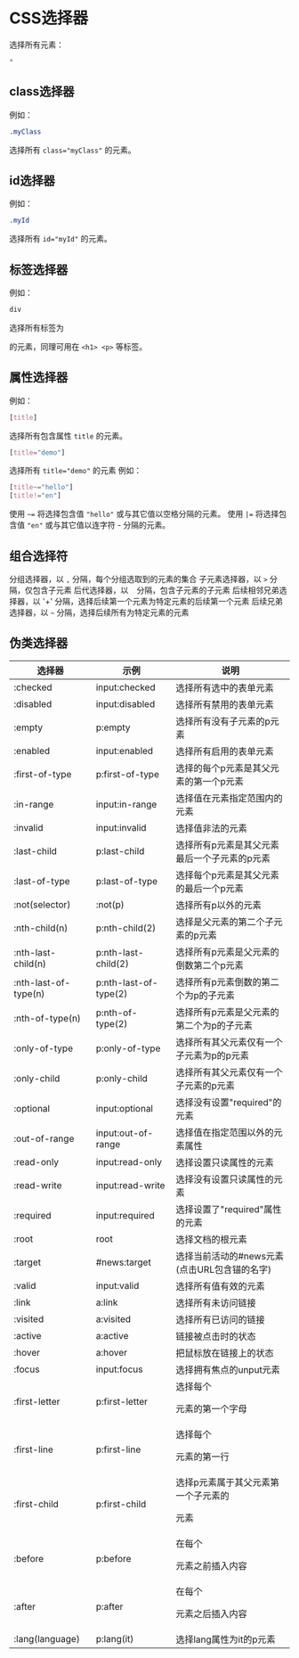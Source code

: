 # CSS选择器

选择所有元素：
```css
*
```

## class选择器
例如：
```css
.myClass
```
选择所有 `class="myClass"` 的元素。

## id选择器
例如：
```css
.myId
```
选择所有 `id="myId"` 的元素。

## 标签选择器
例如：
```css
div
```
选择所有标签为 <div> 的元素，同理可用在 `<h1> <p>` 等标签。
  
## 属性选择器
例如：
```css
[title]
```
选择所有包含属性 `title` 的元素。
```css
[title="demo"]
```
选择所有 `title="demo"` 的元素
例如：
```css
[title~="hello"]
[title!="en"]
```
使用 `~=` 将选择包含值 `"hello"` 或与其它值以空格分隔的元素。
使用 `|=` 将选择包含值 `"en"` 或与其它值以连字符 - 分隔的元素。

## 组合选择符
分组选择器，以 `,` 分隔，每个分组选取到的元素的集合
子元素选择器，以 `>` 分隔，仅包含子元素
后代选择器，以 ` ` 分隔，包含子元素的子元素
后续相邻兄弟选择器，以 '+' 分隔，选择后续第一个元素为特定元素的后续第一个元素
后续兄弟选择器，以 `~` 分隔，选择后续所有为特定元素的元素

## 伪类选择器

|选择器|示例|说明|
|-|-|-|
|:checked|input:checked|选择所有选中的表单元素|
|:disabled|input:disabled|选择所有禁用的表单元素|
|:empty|p:empty|选择所有没有子元素的p元素|
|:enabled|input:enabled|选择所有启用的表单元素|
|:first-of-type|p:first-of-type|选择的每个p元素是其父元素的第一个p元素|
|:in-range|input:in-range|选择值在元素指定范围内的元素|
|:invalid|input:invalid|选择值非法的元素|
|:last-child|p:last-child|选择所有p元素是其父元素最后一个子元素的p元素|
|:last-of-type|p:last-of-type|选择每个p元素是其父元素的最后一个p元素|
|:not(selector)|:not(p)|选择所有p以外的元素|
|:nth-child(n)|p:nth-child(2)|选择是父元素的第二个子元素的p元素|
|:nth-last-child(n)|p:nth-last-child(2)|选择所有p元素是父元素的倒数第二个p元素|
|:nth-last-of-type(n)|p:nth-last-of-type(2)|选择所有p元素倒数的第二个为p的子元素|
|:nth-of-type(n)|p:nth-of-type(2)|选择所有p元素是父元素的第二个为p的子元素|
|:only-of-type|p:only-of-type|选择所有其父元素仅有一个子元素为p的p元素|
|:only-child|p:only-child|选择所有其父元素仅有一个子元素的p元素|
|:optional|input:optional|选择没有设置"required"的元素|
|:out-of-range|input:out-of-range|选择值在指定范围以外的元素属性|
|:read-only|input:read-only|选择设置只读属性的元素|
|:read-write|input:read-write|选择没有设置只读属性的元素|
|:required|input:required|选择设置了"required"属性的元素|
|:root|root|选择文档的根元素|
|:target|#news:target|选择当前活动的#news元素(点击URL包含锚的名字)|
|:valid|input:valid|选择所有值有效的元素|
|:link|a:link|选择所有未访问链接|
|:visited|a:visited|选择所有已访问的链接|
|:active|a:active|链接被点击时的状态|
|:hover|a:hover|把鼠标放在链接上的状态|
|:focus|input:focus|选择拥有焦点的unput元素|
|:first-letter|p:first-letter|选择每个<p> 元素的第一个字母|
|:first-line|p:first-line|选择每个<p> 元素的第一行|
|:first-child|p:first-child|选择p元素属于其父元素第一个子元素的 <p> 元素|
|:before|p:before|在每个<p>元素之前插入内容|
|:after|p:after|在每个<p>元素之后插入内容|
|:lang(language)|p:lang(it)|选择lang属性为it的p元素|
